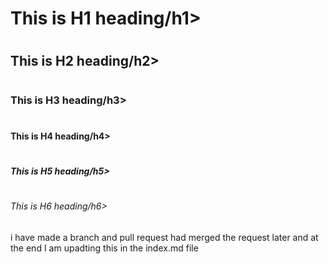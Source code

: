 # <h1>This is H1 heading/h1>
# <h2>This is H2 heading/h2>
# <h3>This is H3 heading/h3>
# <h4>This is H4 heading/h4>
# <h5>This is H5 heading/h5>
# <h6>This is H6 heading/h6>
i have made a branch and pull request 
had merged the request later and at the end I am upadting this in the index.md file

